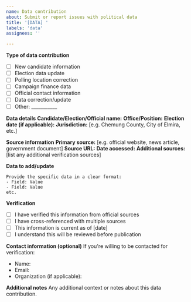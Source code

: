 ```yaml
---
name: Data contribution
about: Submit or report issues with political data
title: '[DATA] '
labels: 'data'
assignees: ''

---
```


**Type of data contribution**
- [ ] New candidate information
- [ ] Election data update
- [ ] Polling location correction
- [ ] Campaign finance data
- [ ] Official contact information
- [ ] Data correction/update
- [ ] Other: ___________

**Data details**
**Candidate/Election/Official name:** 
**Office/Position:** 
**Election date (if applicable):** 
**Jurisdiction:** [e.g. Chemung County, City of Elmira, etc.]

**Source information**
**Primary source:** [e.g. official website, news article, government document]
**Source URL:** 
**Date accessed:** 
**Additional sources:** [list any additional verification sources]

**Data to add/update**
```
Provide the specific data in a clear format:
- Field: Value
- Field: Value
etc.
```

**Verification**
- [ ] I have verified this information from official sources
- [ ] I have cross-referenced with multiple sources
- [ ] This information is current as of [date]
- [ ] I understand this will be reviewed before publication

**Contact information (optional)**
If you're willing to be contacted for verification:
- Name: 
- Email: 
- Organization (if applicable): 

**Additional notes**
Any additional context or notes about this data contribution.
